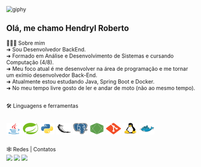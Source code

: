 ![giphy](https://github.com/HendrylXamann/Logica/assets/75086675/e9cfae66-c434-4d0e-9474-5cdbf4fa849b)
## Olá, me chamo Hendryl Roberto
👩🏻‍💻 Sobre mim <br>
➜ Sou Desenvolvedor BackEnd.<br>
➜ Formado em Análise e Desenvolvimento de Sistemas e cursando Computação (4/8).<br>
➜ Meu foco atual é me desenvolver na área de programação e me tornar um exímio desenvolvedor Back-End.<br>
➜ Atualmente estou estudando Java, Spring Boot e Docker.<br>
➜ No meu tempo livre gosto de ler e andar de moto (não ao mesmo tempo).<br>
 ##

🛠 Linguagens e ferramentas
<div style="display: inline_block"><br>
  <img align="center" alt="hendryl-java" height="30" width="40" src="https://raw.githubusercontent.com/devicons/devicon/master/icons/java/java-original.svg">
 <img align="center" alt="hendryl-java" height="30" width="40" src="https://raw.githubusercontent.com/devicons/devicon/master/icons/spring/spring-original.svg">
  <img align="center" alt="hendryl-Python" height="30" width="40" src="https://raw.githubusercontent.com/devicons/devicon/master/icons/python/python-original.svg">
  <img align="center" alt="hendryl-git" height="30" width="40" src="https://raw.githubusercontent.com/devicons/devicon/master/icons/flask/flask-original.svg">
  <img align="center" alt="hendryl-SQL" height="30" width="40" src="https://raw.githubusercontent.com/devicons/devicon/master/icons/postgresql/postgresql-original.svg">
<!--   <img align="center" alt="hendryl-HTML" height="30" width="40" src="https://raw.githubusercontent.com/devicons/devicon/master/icons/html5/html5-original.svg">
  <img align="center" alt="hendryl-CSS" height="30" width="40" src="https://raw.githubusercontent.com/devicons/devicon/master/icons/css3/css3-original.svg"> -->
  <img align="center" alt="hendryl-Js" height="30" width="40" src="https://raw.githubusercontent.com/devicons/devicon/master/icons/nodejs/nodejs-plain.svg">
<!--   <img align="center" alt="hendryl-Js" height="30" width="40" src="https://raw.githubusercontent.com/devicons/devicon/master/icons/javascript/javascript-plain.svg"> -->
  <img align="center" alt="hendryl-git" height="30" width="40" src="https://raw.githubusercontent.com/devicons/devicon/master/icons/git/git-plain.svg">
  <img align="center" alt="hendryl-linux" height="30" width="40" src="https://raw.githubusercontent.com/devicons/devicon/master/icons/linux/linux-original.svg">
 <img align="center" alt="hendryl-docker" height="30" width="40" src="https://raw.githubusercontent.com/devicons/devicon/master/icons/docker/docker-original.svg">
</div>
  
  ##
 
<div> 
🕸 Redes | Contatos <br>
   <a href="https://www.linkedin.com/in/hendryl-roberto-44885a1b3/" target="_blank"><img src="https://img.shields.io/badge/-LinkedIn-%230077B5?style=for-the-badge&logo=linkedin&logoColor=white" target="_blank"></a> 
  <a href = "mailto:estudos123h@gmail.com"><img src="https://img.shields.io/badge/-Gmail-%23333?style=for-the-badge&logo=gmail&logoColor=white" target="_blank"></a>
  <a href="https://wa.me/5561991140860" target="_blank"><img src="https://img.shields.io/badge/WhatsApp-25D366?style=for-the-badge&logo=whatsapp&logoColor=white" target="_blank"></a>
 
  
</div>
